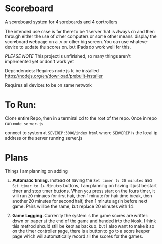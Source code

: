 # Scoreboard
A scoreboard system for 4 soreboards and 4 controllers

The intended use case is for there to be 1 server that is always on and then through either the use of other computers or some other means, display the scoreboard webpage on a tv or other big screen. You can use whatever device to update the scores on, but iPads do work well for this.

*PLEASE NOTE*
This project is unfinished, so many things aren't implemented yet or don't work yet.

Dependencies:
Requires node js to be installed
https://nodejs.org/en/download/prebuilt-installer

Requires all devices to be on same network

# To Run:
Clone entire Repo, then in a terminal cd to the root of the repo. Once in repo run `node server.js`

connect to system at `SEVERIP:3000/index.html` where `SERVERIP` is the local ip address or the server running server.js


# Plans
Things I am planning on adding

1) **Automatic timing.** Instead of having the `Set timer to 20 minutes` and `Set timer to 14 Minutes` buttons, I am planning on having it just be start timer and stop timer buttons. When you press start on the fours timer, it will run 20 minutes for first half, then 1 minute for half time break, then another 20 minutes for second half, then 1 minute again before next game. Pairs will be the same, but replace 20 minutes with 14.

2) **Game Logging.** Currently the system is the game scores are written down on paper at the end of the game and handed into the kiosk. I think this method should still be kept as backup, but I also want to make it so on the timer controller page, there is a button to go to a score keeper page which will automatically record all the scores for the games.
